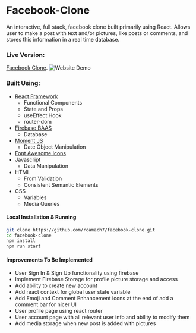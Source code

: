 # Facebook-Clone

An interactive, full stack, facebook clone built primarily using React. Allows user to make a post with text and/or pictures, like posts or comments, and stores this information in a real time database.

### Live Version:

[Facebook Clone](https://rcamach7.github.io/facebook-clone/).
![Website Demo](webDemo.gif)

### Built Using:

- [React Framework](https://reactjs.org/)
  - Functional Components
  - State and Props
  - useEffect Hook
  - router-dom
- [Firebase BAAS](https://firebase.google.com/)
  - Database
- [Moment JS](https://momentjs.com/)
  - Date Object Manipulation
- [Font Awesome Icons](https://fontawesome.com/)
- Javascript
  - Data Manipulation
- HTML
  - From Validation
  - Consistent Semantic Elements
- CSS
  - Variables
  - Media Queries

#### Local Installation & Running

```bash
git clone https://github.com/rcamach7/facebook-clone.git
cd facebook-clone
npm install
npm run start
```

#### Improvements To Be Implemented

- User Sign In & Sign Up functionality using firebase
- Implement Firebase Storage for profile picture storage and access
- Add ability to create new account
- Add react context for global user state variable
- Add Emoji and Comment Enhancement icons at the end of add a comment bar for nicer UI
- User profile page using react router
- User account page with all relevant user info and ability to modify them
- Add media storage when new post is added with pictures

